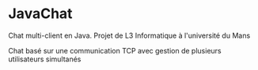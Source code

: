 # JavaChat
Chat multi-client en Java. Projet de L3 Informatique à l'université du Mans

Chat basé sur une communication TCP avec gestion de plusieurs utilisateurs simultanés
